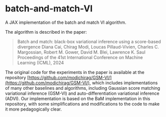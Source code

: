 # batch-and-match-VI
A JAX implementation of the batch and match VI algorithm. 

The algorithm is described in the paper:

> Batch and match: black-box variational inference using a score-based divergence
> Diana Cai, Chirag Modi, Loucas Pillaud-Vivien, Charles C. Margossian, Robert M. Gower, David M. Blei, Lawrence K. Saul
> Proceedings of the 41st International Conference on Machine Learning (ICML), 2024

The original code for the experiments in the paper is available at the repository [https://github.com/modichirag/GSM-VI/](https://github.com/modichirag/GSM-VI/), which includes implementations of many other baselines and algorithms, including Gaussian score matching variational inference (GSM-VI) and auto-differentiation variational inference (ADVI). Our implementation is based on the BaM implementation in this repository, with some simplifications and modifications to the code to make it more pedagogically clear. 
